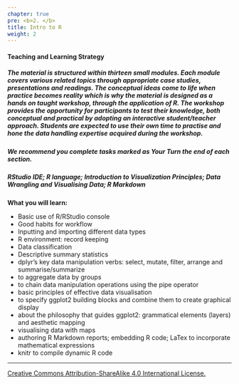 ```yaml
---
chapter: true
pre: <b>2. </b>
title: Intro to R
weight: 2
---
```



#### Teaching and Learning Strategy

##### The material is structured within thirteen small modules. Each module covers various related topics through appropriate case studies, presentations and readings. The conceptual ideas come to life when practice becomes reality which is why the material is designed as a hands on taught workshop, through the application of R. The workshop provides the opportunity for participants to test their knowledge, both conceptual and practical by adopting an interactive student/teacher approach. Students are expected to use their own time to practise and hone the data handling expertise acquired during the workshop. 

##### We recommend you complete tasks marked as **Your Turn** the end of each section.

##### RStudio IDE; R language; Introduction to Visualization Principles; Data Wrangling and Visualising Data; R Markdown

**What you will learn:**

* Basic use of R/RStudio console
* Good habits for workflow
* Inputting and importing different data types
* R environment: record keeping
* Data classification
* Descriptive summary statistics
*	dplyr’s key data manipulation verbs: select, mutate, filter, arrange and summarise/summarize
* to aggregate data by groups
* to chain data manipulation operations using the pipe operator
* basic principles of effective data visualisation
* to specify ggplot2 building blocks and combine them to create graphical display
* about the philosophy that guides ggplot2: grammatical elements (layers) and aesthetic mapping
*	visualising data with maps
* authoring R Markdown reports; embedding R code; LaTex to incorporate mathematical expressions
* knitr to compile dynamic R code


-----------------------------
[Creative Commons Attribution-ShareAlike 4.0 International License.](https://creativecommons.org/licenses/by-sa/4.0/)
